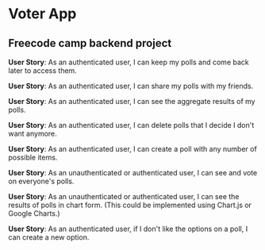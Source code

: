 # Voter App
## Freecode camp backend project

**User Story**: As an authenticated user, I can keep my polls and come back later to access them.

**User Story**: As an authenticated user, I can share my polls with my friends.

**User Story**: As an authenticated user, I can see the aggregate results of my polls.

**User Story**: As an authenticated user, I can delete polls that I decide I don't want anymore.

**User Story**: As an authenticated user, I can create a poll with any number of possible items.

**User Story**: As an unauthenticated or authenticated user, I can see and vote on everyone's polls.

**User Story**: As an unauthenticated or authenticated user, I can see the results of polls in chart form. (This could be implemented using Chart.js or Google Charts.)

**User Story**: As an authenticated user, if I don't like the options on a poll, I can create a new option.